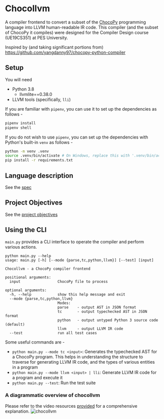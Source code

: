 # Chocollvm
A compiler frontend to convert a subset of the [ChocoPy](https://chocopy.org/) programming language into LLVM human-readable IR code. This compiler (and the subset of ChocoPy it compiles) were designed for the Compiler Design course (UE19CS351) at PES University.

Inspired by (and taking significant portions from) https://github.com/yangdanny97/chocopy-python-compiler

## Setup
You will need
- Python 3.8
    - llvmlite==0.38.0
- LLVM tools (specifically, `lli`)

If you are familiar with `pipenv`, you can use it to set up the dependencies as follows -
```sh
pipenv install
pipenv shell
```

If you do not wish to use `pipenv`, you can set up the dependencies with Python's built-in `venv` as follows -
```sh
python -m venv .venv
source .venv/bin/activate # On Windows, replace this with '.venv/bin/activate.bat'
pip install -r requirements.txt
```

## Language description
See the [spec](./SPEC.md)

## Project Objectives
See the [project objectives](./IMPLEMENT.md)

## Using the CLI
`main.py` provides a CLI interface to operate the compiler and perform various actions.
```
python main.py --help
usage: main.py [-h] [--mode {parse,tc,python,llvm}] [--test] [input]

Chocollvm - a ChocoPy compiler frontend

positional arguments:
  input                 ChocoPy file to process

optional arguments:
  -h, --help            show this help message and exit
  --mode {parse,tc,python,llvm}
                        Modes:
                        parse    - output AST in JSON format
                        tc       - output typechecked AST in JSON format
                        python   - output untyped Python 3 source code (default)
                        llvm     - output LLVM IR code
  --test                run all test cases
```

Some useful commands are -
- `python main.py --mode tc <input>`: Generates the typechecked AST for a ChocoPy program. This helps in understanding the structure to traverse for generating LLVM IR code, and the types of various entities in a program
- `python main.py --mode llvm <input> | lli`: Generate LLVM IR code for a program and execute it
- `python main.py --test`: Run the test suite

### A diagrammatic overview of chocollvm
Please refer to the video resources [provided](https://drive.google.com/drive/folders/1Xc3tFMkWHIvOepwZyWj1mSYqwy-0RLWg?usp=sharing) for a comprehensive explanation.
![chocollvm](![image]([https://user-images.githubusercontent.com/85231677/173344762-36bbfb91-0085-44dd-b738-6aafca22daaa.png](https://github.com/anihm136/chocollvm/raw/main/chocollvm.png))
)
